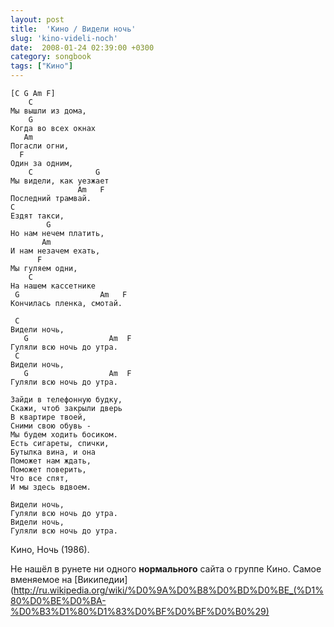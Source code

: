 ```yaml
---
layout: post
title:  'Кино / Видели ночь'
slug: 'kino-videli-noch'
date:  2008-01-24 02:39:00 +0300
category: songbook
tags: ["Кино"]
---
```


	[C G Am F]
		C
	Мы вышли из дома,
		G
	Когда во всех окнах
	   Am
	Погасли огни,
	  F
	Один за одним,
		C              G
	Мы видели, как уезжает
		           Am   F
	Последний трамвай.
	C
	Ездят такси,
		    G
	Но нам нечем платить,
		   Am
	И нам незачем ехать,
		  F
	Мы гуляем одни,
		C
	На нашем кассетнике
	 G                  Am   F
	Кончилась пленка, смотай.

	 C  
	Видели ночь,
	   G                  Am  F
	Гуляли всю ночь до утра.
	 C  
	Видели ночь,
	   G                  Am  F
	Гуляли всю ночь до утра.

	Зайди в телефонную будку,
	Скажи, чтоб закрыли дверь
	В квартире твоей,
	Сними свою обувь -
	Мы будем ходить босиком.
	Есть сигареты, спички,
	Бутылка вина, и она
	Поможет нам ждать,
	Поможет поверить,
	Что все спят,
	И мы здесь вдвоем.

	Видели ночь,
	Гуляли всю ночь до утра.
	Видели ночь,
	Гуляли всю ночь до утра.

Кино, Ночь (1986).

Не нашёл в рунете ни одного **нормального** сайта о группе Кино. Самое вменяемое на [Википедии](http://ru.wikipedia.org/wiki/%D0%9A%D0%B8%D0%BD%D0%BE_(%D1%80%D0%BE%D0%BA-%D0%B3%D1%80%D1%83%D0%BF%D0%BF%D0%B0%29)

